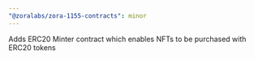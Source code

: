 ```yaml
---
"@zoralabs/zora-1155-contracts": minor
---
```


Adds ERC20 Minter contract which enables NFTs to be purchased with ERC20 tokens

